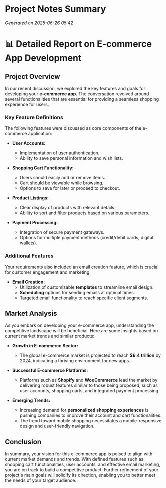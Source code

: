 # Project Notes Summary

*Generated on 2025-06-26 05:42*

# 📊 Detailed Report on E-commerce App Development

## **Project Overview**
In our recent discussion, we explored the key features and goals for developing your **e-commerce app**. The conversation revolved around several functionalities that are essential for providing a seamless shopping experience for users.

### **Key Feature Definitions**
The following features were discussed as core components of the e-commerce application:

- **User Accounts:** 
  - Implementation of user authentication.
  - Ability to save personal information and wish lists.

- **Shopping Cart Functionality:** 
  - Users should easily add or remove items.
  - Cart should be viewable while browsing.
  - Options to save for later or proceed to checkout.

- **Product Listings:**
  - Clear display of products with relevant details.
  - Ability to sort and filter products based on various parameters.

- **Payment Processing:**
  - Integration of secure payment gateways.
  - Options for multiple payment methods (credit/debit cards, digital wallets).

### **Additional Features**
Your requirements also included an email creation feature, which is crucial for customer engagement and marketing:

- **Email Creation:**
  - Utilization of customizable **templates** to streamline email design.
  - **Scheduling** options for sending emails at optimal times.
  - Targeted email functionality to reach specific client segments.

## **Market Analysis**
As you embark on developing your e-commerce app, understanding the competitive landscape will be beneficial. Here are some insights based on current market trends and similar products:

- **Growth in E-commerce Sector:**
  - The global e-commerce market is projected to reach **$6.4 trillion** by 2024, indicating a thriving environment for new apps.
  
- **Successful E-commerce Platforms:**
  - Platforms such as **Shopify** and **WooCommerce** lead the market by delivering robust features similar to those being proposed, such as user accounts, shopping carts, and integrated payment processing.

- **Emerging Trends:**
  - Increasing demand for **personalized shopping experiences** is pushing companies to improve their account and cart functionalities.
  - The trend toward mobile shopping necessitates a mobile-responsive design and user-friendly navigation.

## **Conclusion**
In summary, your vision for this e-commerce app is poised to align with current market demands and trends. With defined features such as shopping cart functionalities, user accounts, and effective email marketing, you are on track to build a competitive product. Further refinement of your project's main goals will solidify its direction, enabling you to better meet the needs of your target audience.